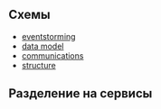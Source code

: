 ## Схемы

- [eventstorming](./mcf_eventstorming.pdf)
- [data model](./dm.pdf)
- [communications](./communications.png)
- [structure](./structure.png)

## Разделение на сервисы
